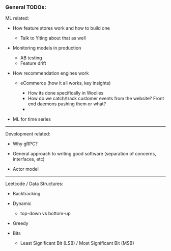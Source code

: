 

### General TODOs:


ML related:

- How feature stores work and how to build one
  
  - Talk to Yiting about that as well


- Monitoring models in production

    - AB testing
    - Feature drift


- How recommendation engines work

    - eCommerce (how it all works, key insights)
    
        - How its done specifically in Woolies
        - How do we catch/track customer events from the website? Front end daemons pushing them or what?
        - 
        

- ML for time series 

---

Development related:

- Why gRPC?

- General approach to writing good software (separation of concerns, interfaces, etc)

- Actor model


--- 

Leetcode / Data Structures:

- Backtracking

- Dynamic

  - top-down vs bottom-up

- Greedy

- Bits

  - Least Significant Bit (LSB) / Most Significant Bit (MSB)
